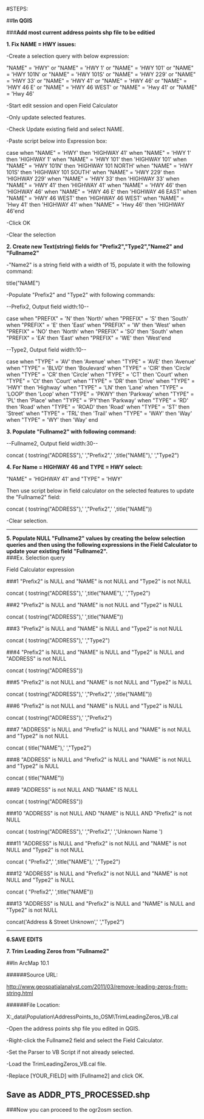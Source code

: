 #STEPS:

##**In QGIS**

###**Add most current address points shp file to be editied**

**1. Fix NAME = HWY issues:**

-Create a selection query with below expression:

"NAME"  =   'HWY' or  "NAME" = 'HWY 1' or  "NAME" = 'HWY 101' or  "NAME" = 'HWY 101N' or "NAME" = 'HWY 101S' 
or "NAME" = 'HWY 229' or "NAME" = 'HWY 33' or "NAME" = 'HWY 41' or "NAME" = 'HWY 46' or "NAME" = 'HWY 46 E' 
or "NAME" = 'HWY 46 WEST' or "NAME" = 'Hwy 41' or "NAME" = 'Hwy 46' 

-Start edit session and open Field Calculator

-Only update selected features.

-Check Update existing field and select NAME.

-Paste script below into Expression box:

case when "NAME" = 'HWY' then 'HIGHWAY 41' when "NAME" = 'HWY 1' then 'HIGHWAY 1' 
when "NAME" = 'HWY 101' then 'HIGHWAY 101' when "NAME" = 'HWY 101N' then 'HIGHWAY 101 NORTH' 
when "NAME" = 'HWY 101S' then 'HIGHWAY 101 SOUTH' when "NAME" = 'HWY 229' then 'HIGHWAY 229' 
when "NAME" = 'HWY 33' then 'HIGHWAY 33' when "NAME" = 'HWY 41' then 'HIGHWAY 41' 
when "NAME" = 'HWY 46' then 'HIGHWAY 46' when "NAME" = 'HWY 46 E' then 'HIGHWAY 46 EAST' 
when "NAME" = 'HWY 46 WEST' then 'HIGHWAY 46 WEST' when "NAME" = 'Hwy 41' then 'HIGHWAY 41' 
when "NAME" = 'Hwy 46' then 'HIGHWAY 46'end

-Click OK

-Clear the selection

**2. Create new Text(string) fields for "Prefix2","Type2","Name2" and "Fullname2"**

-"Name2" is a string field with a width of 15, populate it with the following command:

title("NAME")

-Populate "Prefix2" and "Type2" with following commands:

--Prefix2, Output field width:10--

case when "PREFIX" = 'N' then 'North' when "PREFIX" = 'S' then 'South' when "PREFIX" = 'E' then 'East' 
when "PREFIX" = 'W' then 'West' when "PREFIX" = 'NO' then 'North' when "PREFIX" = 'SO' then 'South' 
when "PREFIX" = 'EA' then 'East' when "PREFIX" = 'WE' then 'West'end

--Type2, Output field width:10--

case when "TYPE" = 'AV' then 'Avenue' when "TYPE" = 'AVE' then 'Avenue' when "TYPE" = 'BLVD' then 'Boulevard' 
when "TYPE" = 'CIR' then 'Circle' when "TYPE" = 'CR' then 'Circle' when "TYPE" = 'CT' then 'Court' 
when "TYPE" = 'Ct' then 'Court' when "TYPE" = 'DR' then 'Drive' when "TYPE" = 'HWY' then 'Highway' 
when "TYPE" = 'LN' then 'Lane' when "TYPE" = 'LOOP' then 'Loop' when "TYPE" = 'PKWY' then 'Parkway' 
when "TYPE" = 'PL' then 'Place' when "TYPE" = 'PY'then 'Parkway' when "TYPE" = 'RD' then 'Road' 
when "TYPE" = 'ROAD' then 'Road' when "TYPE" = 'ST' then 'Street' when "TYPE" = 'TRL' then 'Trail' 
when "TYPE" = 'WAY' then 'Way' when "TYPE" = 'WY' then 'Way' end

**3. Populate "Fullname2" with following command:**

--Fullname2, Output field width:30--

concat ( tostring("ADDRESS"),' ',"Prefix2",' ',title("NAME"),' ',"Type2")

**4. For Name = HIGHWAY 46 and TYPE = HWY select:**

"NAME" = 'HIGHWAY 41' and "TYPE" = 'HWY'

Then use script below in field calculator on the selected features to update the "Fullname2" field:

concat ( tostring("ADDRESS"),' ',"Prefix2",' ',title("NAME"))

-Clear selection.

---------------------------------------------------------

**5. Populate NULL "Fullname2" values by creating the below selection queries and then using the following expressions 
in the Field Calculator to update your existing field "Fullname2".**  
###Ex.
Selection query

Field Calculator expression

###1
"Prefix2" is NULL and "NAME" is not NULL and "Type2" is not NULL

concat ( tostring("ADDRESS"),' ',title("NAME"),' ',"Type2")

###2
"Prefix2" is NULL and "NAME" is not NULL and "Type2" is NULL

concat ( tostring("ADDRESS"),' ',title("NAME"))

###3
"Prefix2" is NULL and "NAME" is NULL and "Type2" is not NULL

concat ( tostring("ADDRESS"),' ',"Type2")

###4
"Prefix2" is NULL and "NAME" is NULL and "Type2" is NULL and "ADDRESS" is not NULL

concat ( tostring("ADDRESS"))

###5
"Prefix2" is not NULL and "NAME" is not NULL and "Type2" is NULL

concat ( tostring("ADDRESS"),' ',"Prefix2",' ',title("NAME"))

###6
"Prefix2" is not NULL and "NAME" is NULL and "Type2" is NULL

concat ( tostring("ADDRESS"),' ',"Prefix2")

###7
"ADDRESS" is NULL and "Prefix2" is NULL and "NAME" is not NULL and "Type2" is not NULL

concat ( title("NAME"),' ',"Type2")

###8
"ADDRESS" is NULL and "Prefix2" is NULL and "NAME" is not NULL and "Type2" is NULL

concat ( title("NAME"))

###9
"ADDRESS" is not NULL AND "NAME" IS NULL 

concat ( tostring("ADDRESS"))

###10
"ADDRESS" is not NULL AND "NAME" is NULL AND "Prefix2" is not NULL

concat ( tostring("ADDRESS"),' ',"Prefix2",' ','Unknown Name ')

###11
"ADDRESS" is NULL and "Prefix2" is not NULL and "NAME" is not NULL and "Type2" is not NULL

concat ( "Prefix2",' ',title("NAME"),' ',"Type2")

###12
"ADDRESS" is NULL and "Prefix2" is not NULL and "NAME" is not NULL and "Type2" is NULL

concat ( "Prefix2",' ',title("NAME"))

###13
"ADDRESS" is NULL and "Prefix2" is NULL and "NAME" is NULL and "Type2" is not NULL

concat('Address & Street Unknown',' ',"Type2")

---------------------------------------------------------

**6.SAVE EDITS**

**7. Trim Leading Zeros from "Fullname2"**

##In ArcMap 10.1

######Source URL:

http://www.geospatialanalyst.com/2011/03/remove-leading-zeros-from-string.html

######File Location:

X:\_data\Population\AddressPoints_to_OSM\TrimLeadingZeros_VB.cal

-Open the address points shp file you edited in QGIS.

-Right-click the Fullname2 field and select the Field Calculator.

-Set the Parser to VB Script if not already selected.

-Load the TrimLeadingZeros_VB.cal file.

-Replace [YOUR_FIELD] with [Fullname2] and click OK.

**Save as ADDR_PTS_PROCESSED.shp**
---------------------------------------------------------
###Now you can proceed to the ogr2osm section.
